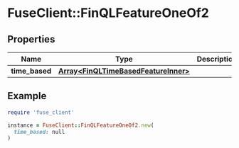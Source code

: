 # FuseClient::FinQLFeatureOneOf2

## Properties

| Name | Type | Description | Notes |
| ---- | ---- | ----------- | ----- |
| **time_based** | [**Array&lt;FinQLTimeBasedFeatureInner&gt;**](FinQLTimeBasedFeatureInner.md) |  | [optional] |

## Example

```ruby
require 'fuse_client'

instance = FuseClient::FinQLFeatureOneOf2.new(
  time_based: null
)
```

